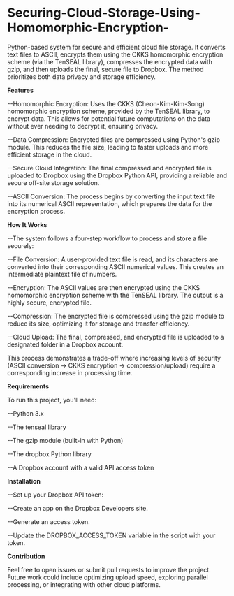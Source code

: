 # Securing-Cloud-Storage-Using-Homomorphic-Encryption-
Python-based system for secure and efficient cloud file storage. It converts text files to ASCII, encrypts them using the CKKS homomorphic encryption scheme (via the TenSEAL library), compresses the encrypted data with gzip, and then uploads the final, secure file to Dropbox. The method prioritizes both data privacy and storage efficiency.

**Features**

--Homomorphic Encryption: Uses the CKKS (Cheon-Kim-Kim-Song) homomorphic encryption scheme, provided by the TenSEAL library, to encrypt data. This allows for potential future computations on the data without ever needing to decrypt it, ensuring privacy.

--Data Compression: Encrypted files are compressed using Python's gzip module. This reduces the file size, leading to faster uploads and more efficient storage in the cloud.

--Secure Cloud Integration: The final compressed and encrypted file is uploaded to Dropbox using the Dropbox Python API, providing a reliable and secure off-site storage solution.

--ASCII Conversion: The process begins by converting the input text file into its numerical ASCII representation, which prepares the data for the encryption process.

**How It Works**

--The system follows a four-step workflow to process and store a file securely:

--File Conversion: A user-provided text file is read, and its characters are converted into their corresponding ASCII numerical values. This creates an intermediate plaintext file of numbers.

--Encryption: The ASCII values are then encrypted using the CKKS homomorphic encryption scheme with the TenSEAL library. The output is a highly secure, encrypted file.

--Compression: The encrypted file is compressed using the gzip module to reduce its size, optimizing it for storage and transfer efficiency.

--Cloud Upload: The final, compressed, and encrypted file is uploaded to a designated folder in a Dropbox account.

This process demonstrates a trade-off where increasing levels of security (ASCII conversion -> CKKS encryption -> compression/upload) require a corresponding increase in processing time.

**Requirements**

To run this project, you'll need:

--Python 3.x

--The tenseal library

--The gzip module (built-in with Python)

--The dropbox Python library

--A Dropbox account with a valid API access token

**Installation**

--Set up your Dropbox API token:

--Create an app on the Dropbox Developers site.

--Generate an access token.

--Update the DROPBOX_ACCESS_TOKEN variable in the script with your token.

**Contribution**

Feel free to open issues or submit pull requests to improve the project. Future work could include optimizing upload speed, exploring parallel processing, or integrating with other cloud platforms.
